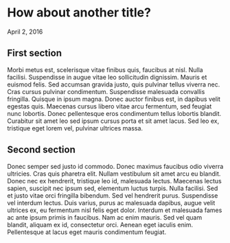 # How about another title?
April 2, 2016

## First section
Morbi metus est, scelerisque vitae finibus quis, faucibus at nisl. Nulla facilisi. Suspendisse in augue vitae leo sollicitudin dignissim. Mauris et euismod felis. Sed accumsan gravida justo, quis pulvinar tellus viverra nec. Cras cursus pulvinar condimentum. Suspendisse malesuada convallis fringilla. Quisque in ipsum magna. Donec auctor finibus est, in dapibus velit egestas quis. Maecenas cursus libero vitae arcu fermentum, sed feugiat nunc lobortis. Donec pellentesque eros condimentum tellus lobortis blandit. Curabitur sit amet leo sed ipsum cursus porta et sit amet lacus. Sed leo ex, tristique eget lorem vel, pulvinar ultrices massa.

## Second section
Donec semper sed justo id commodo. Donec maximus faucibus odio viverra ultricies. Cras quis pharetra elit. Nullam vestibulum sit amet arcu eu blandit. Donec nec ex hendrerit, tristique leo id, malesuada lectus. Maecenas lectus sapien, suscipit nec ipsum sed, elementum luctus turpis. Nulla facilisi. Sed et justo vitae orci fringilla bibendum. Sed vel hendrerit purus. Suspendisse vel interdum lectus. Duis varius, purus ac malesuada dapibus, augue velit ultrices ex, eu fermentum nisl felis eget dolor. Interdum et malesuada fames ac ante ipsum primis in faucibus. Nam ac enim mauris. Sed vel quam blandit, aliquam ex id, consectetur orci. Aenean eget iaculis enim. Pellentesque at lacus eget mauris condimentum feugiat.
